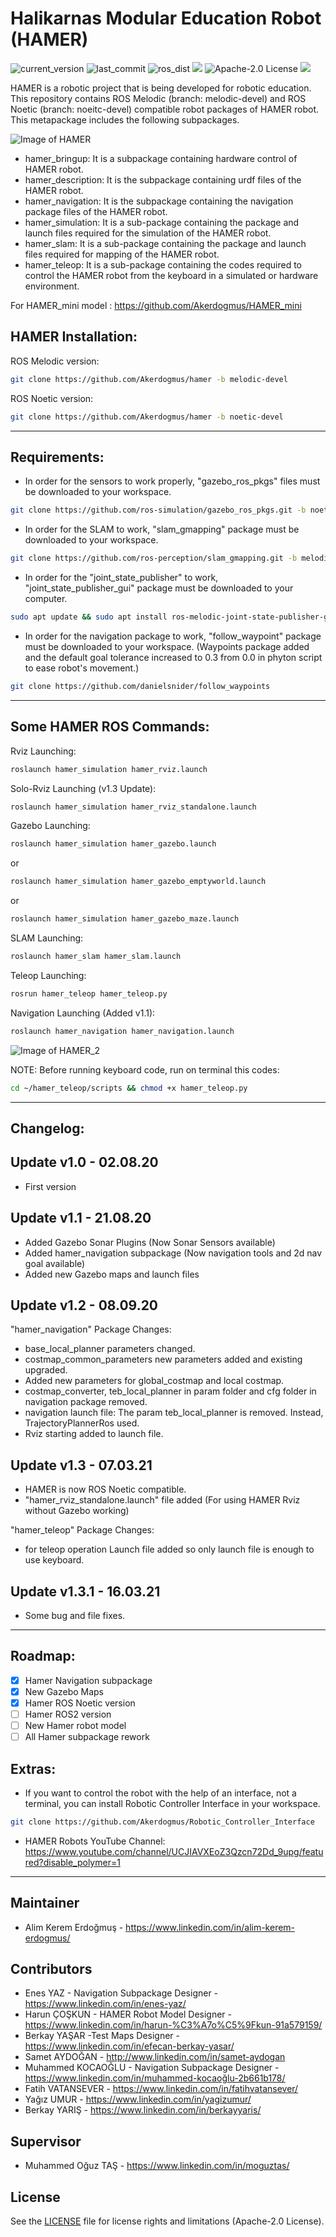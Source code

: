 # Halikarnas Modular Education Robot (HAMER) 

![current_version](https://img.shields.io/github/v/release/Akerdogmus/hamer?color=green) ![last_commit](https://img.shields.io/github/last-commit/Akerdogmus/hamer) ![ros_dist](https://img.shields.io/badge/ros--dist-noetic-blue) ![](https://img.shields.io/github/repo-size/Akerdogmus/hamer) ![Apache-2.0 License](https://img.shields.io/github/license/inomuh/Camera-Fault-Injection-Tool?color=blue) ![](https://img.shields.io/github/contributors/Akerdogmus/hamer)

HAMER is a robotic project that is being developed for robotic education. This repository contains ROS Melodic (branch: melodic-devel) and ROS Noetic (branch: noeitc-devel) compatible robot packages of HAMER robot.
This metapackage includes the following subpackages.

![Image of HAMER](https://github.com/Akerdogmus/hamer/blob/noetic-devel/hamer.png?raw=true)

- hamer_bringup: It is a subpackage containing hardware control of HAMER robot.
- hamer_description: It is the subpackage containing urdf files of the HAMER robot.
- hamer_navigation: It is the subpackage containing the navigation package files of the HAMER robot.
- hamer_simulation: It is a sub-package containing the package and launch files required for the simulation of the HAMER robot.
- hamer_slam: It is a sub-package containing the package and launch files required for mapping of the HAMER robot.
- hamer_teleop: It is a sub-package containing the codes required to control the HAMER robot from the keyboard in a simulated or hardware environment.

For HAMER_mini model : https://github.com/Akerdogmus/HAMER_mini

HAMER Installation:
-------------------
ROS Melodic version:

```bash
git clone https://github.com/Akerdogmus/hamer -b melodic-devel
```

ROS Noetic version:

```bash
git clone https://github.com/Akerdogmus/hamer -b noetic-devel
```
------------------------------------------------------------------------------
Requirements:
--------------

- In order for the sensors to work properly, "gazebo_ros_pkgs" files must be downloaded to your workspace.

```bash
git clone https://github.com/ros-simulation/gazebo_ros_pkgs.git -b noetic-devel
```

- In order for the SLAM to work, "slam_gmapping" package must be downloaded to your workspace.

```bash    
git clone https://github.com/ros-perception/slam_gmapping.git -b melodic-devel
```

- In order for the "joint_state_publisher" to work, "joint_state_publisher_gui" package must be downloaded to your computer.

```bash
sudo apt update && sudo apt install ros-melodic-joint-state-publisher-gui
```

- In order for the navigation package to work, "follow_waypoint" package must be downloaded to your workspace.
(Waypoints package added and the default goal tolerance increased to 0.3 from 0.0 in phyton script to ease robot's movement.)

```bash
git clone https://github.com/danielsnider/follow_waypoints
```
---------------------------------------------------------------------------------
Some HAMER ROS Commands:
---------------------
Rviz Launching:

```bash
roslaunch hamer_simulation hamer_rviz.launch
```

Solo-Rviz Launching (v1.3 Update):

```bash
roslaunch hamer_simulation hamer_rviz_standalone.launch
```

Gazebo Launching:

```bash
roslaunch hamer_simulation hamer_gazebo.launch
```
or

```bash
roslaunch hamer_simulation hamer_gazebo_emptyworld.launch
```
or

```bash    
roslaunch hamer_simulation hamer_gazebo_maze.launch
```

SLAM Launching:

```bash
roslaunch hamer_slam hamer_slam.launch
```

Teleop Launching:

```bash
rosrun hamer_teleop hamer_teleop.py
```

Navigation Launching (Added v1.1):

```bash
roslaunch hamer_navigation hamer_navigation.launch
```

![Image of HAMER_2](https://github.com/Akerdogmus/hamer/blob/noetic-devel/hamer_2.png?raw=true)
 
NOTE: Before running keyboard code, run on terminal this codes:

```bash        
cd ~/hamer_teleop/scripts && chmod +x hamer_teleop.py
```
---------------------------------------------------------------------------------
Changelog:
----------
Update v1.0 - 02.08.20
------------------------
- First version

Update v1.1 - 21.08.20
------------------------
- Added Gazebo Sonar Plugins (Now Sonar Sensors available)
- Added hamer_navigation subpackage (Now navigation tools and 2d nav goal available)
- Added new Gazebo maps and launch files

Update v1.2 - 08.09.20
----------------------
"hamer_navigation" Package Changes:
- base_local_planner parameters changed.
- costmap_common_parameters new parameters added and existing upgraded.
- Added new parameters for global_costmap and local costmap.
- costmap_converter, teb_local_planner in param folder and cfg folder in navigation package removed.
- navigation launch file: The param teb_local_planner is removed. Instead, TrajectoryPlannerRos used.
- Rviz starting added to launch file.

Update v1.3 - 07.03.21
----------------------
- HAMER is now ROS Noetic compatible.
- "hamer_rviz_standalone.launch" file added (For using HAMER Rviz without Gazebo working)

"hamer_teleop" Package Changes: 
- for teleop operation Launch file added so only launch file is enough to use keyboard.

Update v1.3.1 - 16.03.21
------------------------
- Some bug and file fixes.
---------------------------------------------------------------------------------
Roadmap:
--------
* [x] Hamer Navigation subpackage
* [x] New Gazebo Maps
* [x] Hamer ROS Noetic version
* [ ] Hamer ROS2 version
* [ ] New Hamer robot model
* [ ] All Hamer subpackage rework

Extras:
--------
- If you want to control the robot with the help of an interface, not a terminal, you can install Robotic Controller Interface in your workspace.

```bash
git clone https://github.com/Akerdogmus/Robotic_Controller_Interface 
```

- HAMER Robots YouTube Channel: https://www.youtube.com/channel/UCJIAVXEoZ3Qzcn72Dd_9upg/featured?disable_polymer=1
      
----------------------------------------------------------------------------------

Maintainer
--------------
- Alim Kerem Erdoğmuş - https://www.linkedin.com/in/alim-kerem-erdogmus/

Contributors
------------
- Enes YAZ - Navigation Subpackage Designer - https://www.linkedin.com/in/enes-yaz/
- Harun ÇOŞKUN - HAMER Robot Model Designer - https://www.linkedin.com/in/harun-%C3%A7o%C5%9Fkun-91a579159/
- Berkay YAŞAR -Test Maps Designer - https://www.linkedin.com/in/efecan-berkay-yasar/
- Samet AYDOĞAN - http://www.linkedin.com/in/samet-aydogan
- Muhammed KOCAOĞLU - Navigation Subpackage Designer - https://www.linkedin.com/in/muhammed-kocaoğlu-2b661b178/
- Fatih VATANSEVER - https://www.linkedin.com/in/fatihvatansever/
- Yağız UMUR - https://www.linkedin.com/in/yagizumur/
- Berkay YARIŞ - https://www.linkedin.com/in/berkayyaris/

Supervisor
------------
- Muhammed Oğuz TAŞ - https://www.linkedin.com/in/moguztas/

## License

See the [LICENSE](LICENSE.md) file for license rights and limitations (Apache-2.0 License).
